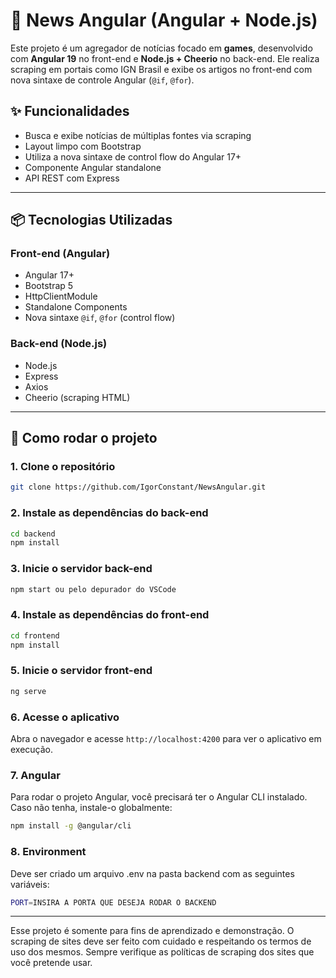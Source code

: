 # 📰 News Angular (Angular + Node.js)

Este projeto é um agregador de notícias focado em **games**, desenvolvido com **Angular 19** no front-end e **Node.js + Cheerio** no back-end. Ele realiza scraping em portais como IGN Brasil e exibe os artigos no front-end com nova sintaxe de controle Angular (`@if`, `@for`).

## ✨ Funcionalidades

- Busca e exibe notícias de múltiplas fontes via scraping
- Layout limpo com Bootstrap
- Utiliza a nova sintaxe de control flow do Angular 17+
- Componente Angular standalone
- API REST com Express

---

## 📦 Tecnologias Utilizadas

### Front-end (Angular)

- Angular 17+
- Bootstrap 5
- HttpClientModule
- Standalone Components
- Nova sintaxe `@if`, `@for` (control flow)

### Back-end (Node.js)

- Node.js
- Express
- Axios
- Cheerio (scraping HTML)

---

## 🚀 Como rodar o projeto

### 1. Clone o repositório

```bash
git clone https://github.com/IgorConstant/NewsAngular.git
```

### 2. Instale as dependências do back-end

```bash
cd backend
npm install
```
### 3. Inicie o servidor back-end

```bash
npm start ou pelo depurador do VSCode
```

### 4. Instale as dependências do front-end

```bash
cd frontend
npm install
```

### 5. Inicie o servidor front-end

```bash
ng serve
```
### 6. Acesse o aplicativo
Abra o navegador e acesse `http://localhost:4200` para ver o aplicativo em execução.

### 7. Angular
Para rodar o projeto Angular, você precisará ter o Angular CLI instalado. Caso não tenha, instale-o globalmente:

```bash
npm install -g @angular/cli
```

### 8. Environment
Deve ser criado um arquivo .env na pasta backend com as seguintes variáveis:

```bash
PORT=INSIRA A PORTA QUE DESEJA RODAR O BACKEND
```

---

Esse projeto é somente para fins de aprendizado e demonstração. O scraping de sites deve ser feito com cuidado e respeitando os termos de uso dos mesmos. Sempre verifique as políticas de scraping dos sites que você pretende usar.
